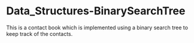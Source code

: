 # Data_Structures-BinarySearchTree
This is a contact book which is implemented using a binary search tree to keep track of the contacts.
